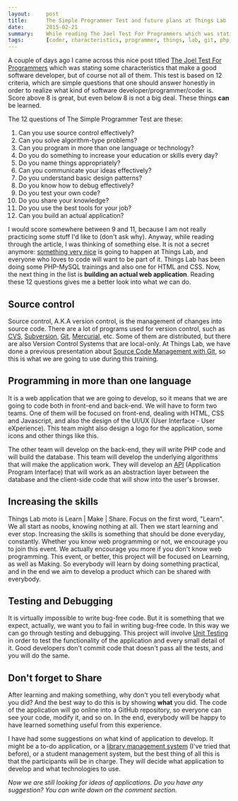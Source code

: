 ```yaml
---
layout:     post
title:      The Simple Programmer Test and future plans at Things Lab
date:       2015-02-21
summary:    While reading The Joel Test For Programmers which was stating some characteristics that make a good software developer, I was thinking about something nice that is going to happen at Things Lab. The moto is Learn | Make | Share, and we are going to Learn by Making a real-world application, and in the end, we'll Share it with everyone!
tags:       [coder, characteristics, programmer, things, lab, git, php, unit, testing, front, back, end]
---
```


<p>
A couple of days ago I came across this nice post titled <a href="http://simpleprogrammer.com/2015/02/16/joel-test-programmers-simple-programmer-test/" target="_blank">The Joel Test For Programmers</a> which was stating some characteristics that make a good software developer, but of course not all of them. This test is based on 12 criteria, which are simple questions that one should answer honestly in order to realize what kind of software developer/programmer/coder is. Score above 8 is great, but even below 8 is not a big deal. These things <strong>can</strong> be learned.
</p>

The 12 questions of The Simple Programmer Test are these:

<ol>
<li>Can you use source control effectively?</li>
<li>Can you solve algorithm-type problems?</li>
<li>Can you program in more than one language or technology?</li>
<li>Do you do something to increase your education or skills every day?</li>
<li>Do you name things appropriately?</li>
<li>Can you communicate your ideas effectively?</li>
<li>Do you understand basic design patterns?</li>
<li>Do you know how to debug effectively?</li>
<li>Do you test your own code?</li>
<li>Do you share your knowledge?</li>
<li>Do you use the best tools for your job?</li>
<li>Can you build an actual application?</li>
</ol>

I would score somewhere between 9 and 11, because I am not really practicing some stuff I'd like to (don't ask why). Anyway, while reading through the article, I was thinking of something else. It is not a secret anymore: <a href="http://www.thingslab.cc/2015/02/on-our-todo-list-developing-a-web-app-with-php/" target="_blank">something very nice</a> is going to happen at Things Lab, and everyone who loves to code will want to be part of it. Things Lab has been doing some PHP-MySQL trainings and also one for HTML and CSS. Now, the next thing in the list is **building an actual web application**. Reading these 12 questions gives me a better look into what we can do.

## Source control
Source control, A.K.A version control, is the management of changes into source code. There are a lot of programs used for version control, such as <a href="http://savannah.nongnu.org/projects/cvs" target="_blank">CVS</a>, <a href="http://subversion.apache.org/" target="_blank">Subversion</a>, <a href="http://git-scm.com/" target="_blank">Git</a>, <a href="http://mercurial.selenic.com/" target="_blank">Mercurial</a>, etc. Some of them are distributed, but there are also Version Control Systems that are local-only. At Things Lab, we have done a previous presentation about <a href="http://www.slideshare.net/thingslab/source-code-management-with-git" target="_blank">Source Code Management with Git</a>, so this is what we are going to use during this training.

## Programming in more than one language
<p>
It is a web application that we are going to develop, so it means that we are going to code both in front-end and back-end. We will have to form two teams. One of them will be focused on front-end, dealing with HTML, CSS and Javascript, and also the design of the UI/UX (User Interface - User eXperience). This team might also design a logo for the application, some icons and other things like this.
</p>

<p>
The other team will develop on the back-end, they will write PHP code and will build the database. This team will develop the underlying algorithms that will make the application work. They will develop an <a href="http://en.wikipedia.org/wiki/Application_programming_interface" target="_blank">API</a> (Application Program Interface) that will work as an abstraction layer between the database and the client-side code that will show into the user's browser.
</p>

## Increasing the skills
Things Lab moto is Learn | Make | Share. Focus on the first word, "Learn". We all start as noobs, knowing nothing at all. Then we start learning and ever stop. Increasing the skills is something that should be done everyday, constantly. Whether you know web programming or not, we encourage you to join this event. We actually encourage you more if you don't know web programming. This event, or better, this project will be focused on Learning, as well as Making. So everybody will learn by doing something practical, and in the end we aim to develop a product which can be shared with everybody.

## Testing and Debugging
It is virtually impossible to write bug-free code. But it is something that we expect, actually, we want you to fail in writing bug-free code. In this way we can go through testing and debugging. This project will involve <a href="http://en.wikipedia.org/wiki/Unit_testing" target="_blank">Unit Testing</a> in order to test the functionality of the application and every small detail of it. Good developers don't commit code that doesn't pass all the tests, and you will do the same.

## Don't forget to Share
<p>
After learning and making something, why don't you tell everybody what you did? And the best way to do this is by showing <strong>what</strong> you did. The code of the application will go online into a GitHub repository, so everyone can see your code, modify it, and so on. In the end, everybody will be happy to have learned something useful from this experience.
</p>

I have had some suggestions on what kind of application to develop. It might be a to-do application, or a <a href="https://github.com/aziflaj/Book_io" target="_blank">library management system</a> (I've tried that before), or a student management system, but the best thing of all this is that the participants will be in charge. They will decide what application to develop and what technologies to use.

_Now we are still looking for ideas of applications. Do you have any suggestion? You can write down on the comment section._
